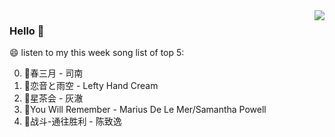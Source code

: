 <img align="right"  src="https://github-readme-stats.vercel.app/api/top-langs/?username=sohyunQVQ" />

### Hello 👋

😄 listen to my this week song list of top 5:

0. 🌈春三月 - 司南
1. 🌈恋音と雨空 - Lefty Hand Cream
2. 🌈星茶会 - 灰澈
3. 🌈You Will Remember - Marius De Le Mer/Samantha Powell
4. 🌈战斗-通往胜利 - 陈致逸


